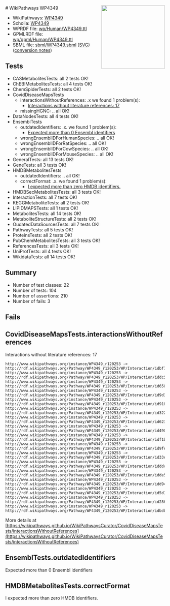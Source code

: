 <img style="float: right; width: 200px" src="../logo.png" />
# WikiPathways WP4349

* WikiPathways: [WP4349](https://identifiers.org/wikipathways:WP4349)
* Scholia: [WP4349](https://scholia.toolforge.org/wikipathways/WP4349)
* WPRDF file: [wp/Human/WP4349.ttl](../wp/Human/WP4349.ttl)
* GPMLRDF file: [wp/gpml/Human/WP4349.ttl](../wp/gpml/Human/WP4349.ttl)
* SBML file: [sbml/WP4349.sbml](../sbml/WP4349.sbml) ([SVG](../sbml/WP4349.svg)) ([conversion notes](../sbml/WP4349.txt))

## Tests
* CASMetabolitesTests: all 2 tests OK!
* ChEBIMetabolitesTests: all 4 tests OK!
* ChemSpiderTests: all 2 tests OK!
* CovidDiseaseMapsTests
    * interactionsWithoutReferences: .x we found 1 problem(s):
        * [Interactions without literature references: 17](#9701cce8)
    * missingHGNC: .. all OK!
* DataNodesTests: all 4 tests OK!
* EnsemblTests
    * outdatedIdentifiers: .x. we found 1 problem(s):
        * [Expected more than 0 Ensembl identifiers](#f44398b7)
    * wrongEnsemblIDForHumanSpecies: .. all OK!
    * wrongEnsemblIDForRatSpecies: .. all OK!
    * wrongEnsemblIDForCowSpecies: .. all OK!
    * wrongEnsemblIDForMouseSpecies: .. all OK!
* GeneralTests: all 13 tests OK!
* GeneTests: all 3 tests OK!
* HMDBMetabolitesTests
    * outdatedIdentifiers: .. all OK!
    * correctFormat: .x. we found 1 problem(s):
        * [I expected more than zero HMDB identifiers.](#ad154c1e)
* HMDBSecMetabolitesTests: all 3 tests OK!
* InteractionTests: all 7 tests OK!
* KEGGMetaboliteTests: all 2 tests OK!
* LIPIDMAPSTests: all 1 tests OK!
* MetabolitesTests: all 14 tests OK!
* MetaboliteStructureTests: all 2 tests OK!
* OudatedDataSourcesTests: all 7 tests OK!
* PathwayTests: all 5 tests OK!
* ProteinsTests: all 2 tests OK!
* PubChemMetabolitesTests: all 3 tests OK!
* ReferencesTests: all 3 tests OK!
* UniProtTests: all 4 tests OK!
* WikidataTests: all 14 tests OK!


## Summary

* Number of test classes: 22
* Number of tests: 104
* Number of assertions: 210
* Number of fails: 3

## Fails

<a name="9701cce8" />

## CovidDiseaseMapsTests.interactionsWithoutReferences

Interactions without literature references: 17
```
http://www.wikipathways.org/instance/WP4349_r120253 -> http://rdf.wikipathways.org/Pathway/WP4349_r120253/WP/Interaction/idbf713d70
http://www.wikipathways.org/instance/WP4349_r120253 -> http://rdf.wikipathways.org/Pathway/WP4349_r120253/WP/Interaction/iddc59d892
http://www.wikipathways.org/instance/WP4349_r120253 -> http://rdf.wikipathways.org/Pathway/WP4349_r120253/WP/Interaction/id650f47f7
http://www.wikipathways.org/instance/WP4349_r120253 -> http://rdf.wikipathways.org/Pathway/WP4349_r120253/WP/Interaction/id9d36f93e
http://www.wikipathways.org/instance/WP4349_r120253 -> http://rdf.wikipathways.org/Pathway/WP4349_r120253/WP/Interaction/id918cf136
http://www.wikipathways.org/instance/WP4349_r120253 -> http://rdf.wikipathways.org/Pathway/WP4349_r120253/WP/Interaction/id322f45ac
http://www.wikipathways.org/instance/WP4349_r120253 -> http://rdf.wikipathways.org/Pathway/WP4349_r120253/WP/Interaction/id623e5e56
http://www.wikipathways.org/instance/WP4349_r120253 -> http://rdf.wikipathways.org/Pathway/WP4349_r120253/WP/Interaction/id4909f39f
http://www.wikipathways.org/instance/WP4349_r120253 -> http://rdf.wikipathways.org/Pathway/WP4349_r120253/WP/Interaction/idf1b93507
http://www.wikipathways.org/instance/WP4349_r120253 -> http://rdf.wikipathways.org/Pathway/WP4349_r120253/WP/Interaction/id9fe5070c
http://www.wikipathways.org/instance/WP4349_r120253 -> http://rdf.wikipathways.org/Pathway/WP4349_r120253/WP/Interaction/id33e32da7
http://www.wikipathways.org/instance/WP4349_r120253 -> http://rdf.wikipathways.org/Pathway/WP4349_r120253/WP/Interaction/idddc31b27
http://www.wikipathways.org/instance/WP4349_r120253 -> http://rdf.wikipathways.org/Pathway/WP4349_r120253/WP/Interaction/idde5d8fc1
http://www.wikipathways.org/instance/WP4349_r120253 -> http://rdf.wikipathways.org/Pathway/WP4349_r120253/WP/Interaction/idd9434a36
http://www.wikipathways.org/instance/WP4349_r120253 -> http://rdf.wikipathways.org/Pathway/WP4349_r120253/WP/Interaction/id5d139890
http://www.wikipathways.org/instance/WP4349_r120253 -> http://rdf.wikipathways.org/Pathway/WP4349_r120253/WP/Interaction/id2865297d
http://www.wikipathways.org/instance/WP4349_r120253 -> http://rdf.wikipathways.org/Pathway/WP4349_r120253/WP/Interaction/idbdbcda3d
```

More details at [https://wikipathways.github.io/WikiPathwaysCurator/CovidDiseaseMapsTests/interactionsWithoutReferences](https://wikipathways.github.io/WikiPathwaysCurator/CovidDiseaseMapsTests/interactionsWithoutReferences)

<a name="f44398b7" />

## EnsemblTests.outdatedIdentifiers

Expected more than 0 Ensembl identifiers
<a name="ad154c1e" />

## HMDBMetabolitesTests.correctFormat

I expected more than zero HMDB identifiers.
